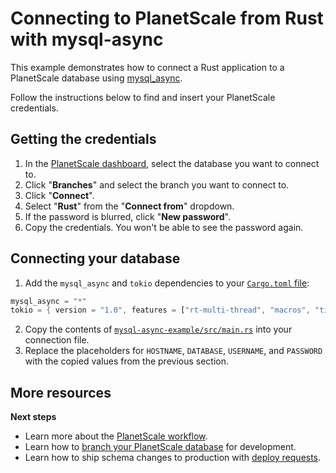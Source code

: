 # Connecting to PlanetScale from Rust with mysql-async

This example demonstrates how to connect a Rust application to a PlanetScale database using [mysql_async](mysql-async-example/src/main.rs).

Follow the instructions below to find and insert your PlanetScale credentials.

## Getting the credentials

1. In the [PlanetScale dashboard](https://app.planetscale.com), select the database you want to connect to.
2. Click "**Branches**" and select the branch you want to connect to.
3. Click "**Connect**".
4. Select "**Rust**" from the "**Connect from**" dropdown.
5. If the password is blurred, click "**New password**".
6. Copy the credentials. You won't be able to see the password again.

## Connecting your database

1. Add the `mysql_async` and `tokio` dependencies to your [`Cargo.toml` file](https://github.com/planetscale/examples/blob/main/rust/mysql-async-example/Cargo.toml):
```rust
mysql_async = "*"
tokio = { version = "1.0", features = ["rt-multi-thread", "macros", "time"] }
```
2. Copy the contents of [`mysql-async-example/src/main.rs`](https://github.com/planetscale/examples/blob/main/rust/mysql-async-example/src/main.rs) into your connection file.
3. Replace the placeholders for `HOSTNAME`, `DATABASE`, `USERNAME`, and `PASSWORD` with the copied values from the previous section.

## More resources

**Next steps**

- Learn more about the [PlanetScale workflow](https://docs.planetscale.com/concepts/planetscale-workflow).
- Learn how to [branch your PlanetScale database](https://docs.planetscale.com/concepts/branching) for development.
- Learn how to ship schema changes to production with [deploy requests](https://docs.planetscale.com/concepts/deploy-requests).